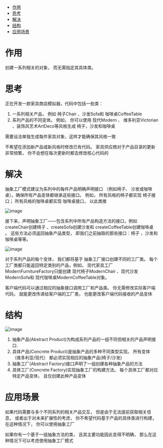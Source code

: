 - [作用](#作用)
- [思考](#思考)
- [解决](#解决)
- [结构](#结构)
- [应用场景](#应用场景)


# 作用
创建一系列相关的对象， 而无需指定其具体类。
# 思考
正在开发一款家具商店模拟器，代码中包括一些类：
1. 一系列相关产品， 例如 椅子Chair 、沙发Sofa和 咖啡桌CoffeeTable
2. 系列产品的不同变体。 例如， 你可以使用 现代Modern 、 维多利亚Victorian 、装饰风艺术ArtDeco等风格生成 椅子，沙发和咖啡桌

需要设法单独生成每件家具对象，这样才能确保其风格一致

不希望在添加新产品或新风格时修改已有代码。 家具供应商对于产品目录的更新非常频繁， 你不会想在每次更新时都去修改核心代码的


# 解决
抽象工厂模式建议为系列中的每件产品明确声明接口 （例如椅子、 沙发或咖啡桌）。确保所有产品变体都继承这些接口。 例如， 所有风格的椅子都实现 椅子接口； 所有风格的咖啡桌都实现 咖啡桌接口， 以此类推

![image](https://user-images.githubusercontent.com/83335903/224487290-23782282-f5eb-4afd-93ff-9d5e2a4aee46.png)


接下来，声明抽象工厂——包含系列中所有产品构造方法的接口，例如 createChair创建椅子 、createSofa创建沙发和 createCoffeeTable创建咖啡桌 。 这些方法必须返回抽象产品类型， 即我们之前抽取的那些接口：椅子 ，沙发和 咖啡桌等等。

![image](https://user-images.githubusercontent.com/83335903/224487361-2b5310cd-007d-4200-9f00-2201a1abcf7e.png)

对于系列产品的每个变体， 我们都将基于 抽象工厂接口创建不同的工厂类。 每个工厂类都只能返回特定类别的产品，例如， 现代家具工厂ModernFurnitureFactory只能创建 现代椅子ModernChair 、现代沙发ModernSofa和 现代咖啡桌ModernCoffeeTable对象。

客户端代码可以通过相应的抽象接口调用工厂和产品类。 你无需修改实际客户端代码， 就能更改传递给客户端的工厂类， 也能更改客户端代码接收的产品变体


# 结构

![image](https://user-images.githubusercontent.com/83335903/224487408-26013478-e94a-4c7a-93ee-5cd81dfbafbe.png)

1. 抽象产品(Abstract Product)为构成系列产品的一组不同但相关的产品声明接口.
2. 具体产品(Concrete Product)是抽象产品的多种不同类型实现。 所有变体 （维多利亚/现代） 都必须实现相应的抽象产品(椅子/沙发)
3. 抽象工厂(Abstract Factory)接口声明了一组创建各种抽象产品的方法
4. 具体工厂(Concrete Factory)实现抽象工厂的构建方法。 每个具体工厂都对应特定产品变体， 且仅创建此种产品变体



# 应用场景
如果代码需要与多个不同系列的相关产品交互， 但是由于无法提前获取相关信息， 或者出于对未来扩展性的考虑， 你不希望代码基于产品的具体类进行构建， 在这种情况下， 你可以使用抽象工厂

 如果你有一个基于一组抽象方法的类， 且其主要功能因此变得不明确， 那么在这种情况下可以考虑使用抽象工厂模式



